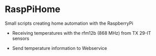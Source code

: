 RaspPiHome
==========

Small scripts creating home automation with the RaspberryPi


- Receiving temperatures with the rfm12b (868 MHz) from TX 29-IT sensors
  
- Send temperature information to Webservice
